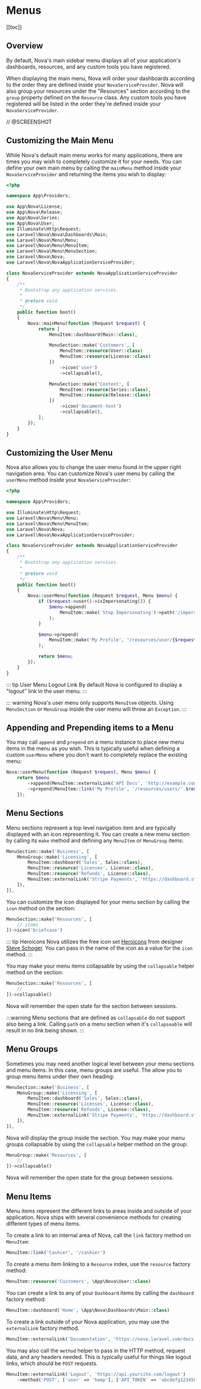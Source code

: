 # Menus

[[toc]]

## Overview

By default, Nova's main sidebar menu displays all of your application's dashboards, resources, and any custom tools you have registered.

When displaying the main menu, Nova will order your dashboards according to the order they are defined inside your `NovaServiceProvider`. Nova will also group your resources under the "Resources" section according to the `group` property defined on the `Resource` class. Any custom tools you have registered will be listed in the order they're defined inside your `NovaServiceProvider`.

// @SCREENSHOT

## Customizing the Main Menu

While Nova's default main menu works for many applications, there are times you may wish to completely customize it for your needs. You can define your own main menu by calling the `mainMenu` method inside your `NovaServiceProvider` and returning the items you wish to display:

```php
<?php

namespace App\Providers;

use App\Nova\License;
use App\Nova\Release;
use App\Nova\Series;
use App\Nova\User;
use Illuminate\Http\Request;
use Laravel\Nova\Nova\Dashboards\Main;
use Laravel\Nova\Menu\Menu;
use Laravel\Nova\Menu\MenuItem;
use Laravel\Nova\Menu\MenuSection;
use Laravel\Nova\Nova;
use Laravel\Nova\NovaApplicationServiceProvider;

class NovaServiceProvider extends NovaApplicationServiceProvider
{
    /**
     * Bootstrap any application services.
     *
     * @return void
     */
    public function boot()
    {
        Nova::mainMenu(function (Request $request) {
            return [
                MenuItem::dashboard(Main::class),

                MenuSection::make('Customers', [
                    MenuItem::resource(User::class)
                    MenuItem::resource(License::class)
                ])
                    ->icon('user')
                    ->collapsable(),

                MenuSection::make('Content', [
                    MenuItem::resource(Series::class),
                    MenuItem::resource(Release::class)
                ])
                    ->icon('document-text')
                    ->collapsable(),
            ];
        });
    }
}
```

## Customizing the User Menu

Nova also allows you to change the user menu found in the upper right navigation area. You can customize Nova's user menu by calling the `userMenu` method inside your `NovaServiceProvider`:

```php
<?php

namespace App\Providers;

use Illuminate\Http\Request;
use Laravel\Nova\Menu\Menu;
use Laravel\Nova\Menu\MenuItem;
use Laravel\Nova\Nova;
use Laravel\Nova\NovaApplicationServiceProvider;

class NovaServiceProvider extends NovaApplicationServiceProvider
{
    /**
     * Bootstrap any application services.
     *
     * @return void
     */
    public function boot()
    {
        Nova::userMenu(function (Request $request, Menu $menu) {
            if ($request->user()->isImpersonating()) {
                $menu->append(
                    MenuItem::make('Stop Impersonating')->path('/impersonate/stop')
                );
            }

            $menu->prepend(
                MenuItem::make('My Profile', "/resources/user/{$request->user()->getKey()}")
            );

            return $menu;
        });
    }
}
```

::: tip User Menu Logout Link
By default Nova is configured to display a "logout" link in the user menu.
:::

::: warning
Nova's user menu only supports `MenuItem` objects. Using `MenuSection` or `MenuGroup` inside the user menu will throw an `Exception`.
:::

## Appending and Prepending items to a Menu

You may call `append` and `prepend` on a menu instance to place new menu items in the menu as you wish. This is typically useful when defining a custom `userMenu` where you don't want to completely replace the existing menu:

```php
Nova::userMenu(function (Request $request, Menu $menu) {
    return $menu
        ->append(MenuItem::externalLink('API Docs', 'http://example.com'))
        ->prepend(MenuItem::link('My Profile', '/resources/users/'.$request->user()->getKey()));
    });
```

## Menu Sections

Menu sections represent a top level navigation item and are typically displayed with an icon representing it. You can create a new menu section by calling its `make` method and defining any `MenuItem` or `MenuGroup` items:

```php
MenuSection::make('Business', [
    MenuGroup::make('Licensing', [
        MenuItem::dashboard('Sales', Sales::class),
        MenuItem::resource('Licenses', License::class),
        MenuItem::resource('Refunds', License::class),
        MenuItem::externalLink('Stripe Payments', 'https://dashboard.stripe.com/payments?status%5B%5D=successful'),
    ]),
]),
```

You can customize the icon displayed for your menu section by calling the `icon` method on the section:

```php
MenuSection::make('Resources', [
    // items
])->icon('briefcase')
```

::: tip Heroicons
Nova utilizes the free icon set [Heroicons](https://heroicons.com/) from designer [Steve Schoger](https://twitter.com/steveschoger). You can pass in the name of the icon as a value for the `icon` method.
:::

You may make your menu items collapsable by using the `collapsable` helper method on the section:

```php
MenuSection::make('Resources', [
    //
])->collapsable()
```

Nova will remember the open state for the section between sessions.

:::warning
Menu sections that are defined as `collapsable` do not support also being a link. Calling `path` on a menu section when it's `collapseable` will result in no link being shown.
:::

## Menu Groups

Sometimes you may need another logical level between your menu sections and menu items. In this case, menu groups are useful. The allow you to group menu items under their own heading:

```php
MenuSection::make('Business', [
    MenuGroup::make('Licensing', [
        MenuItem::dashboard('Sales', Sales::class),
        MenuItem::resource('Licenses', License::class),
        MenuItem::resource('Refunds', License::class),
        MenuItem::externalLink('Stripe Payments', 'https://dashboard.stripe.com/payments?status%5B%5D=successful'),
    ]),
]),
```

Nova will display the group inside the section. You may make your menu groups collapsable by using the `collapsable` helper method on the group:

```php
MenuGroup::make('Resources', [
    //
])->collapsable()
```

Nova will remember the open state for the group between sessions.

## Menu Items

Menu items represent the different links to areas inside and outside of your application. Nova ships with several convenience methods for creating different types of menu items.

To create a link to an internal area of Nova, call the `link` factory method on `MenuItem`:

```php
MenuItem::link('Cashier', '/cashier')
```

To create a menu item linking to a `Resource` index, use the `resource` factory method:

```php
MenuItem::resource('Customers', \App\Nova\User::class)
```

You can create a link to any of your `Dashboard` items by calling the `dashboard` factory method:

```php
MenuItem::dashboard('Home', \App\Nova\Dashboards\Main::class)
```

To create a link outside of your Nova application, you may use the `externalLink` factory method.

```php
MenuItem::externalLink('Documentation', 'https://nova.laravel.com/docs')
```

You may also call the `method` helper to pass in the HTTP method, request data, and any headers needed. This is typically useful for things like logout links, which should be `POST` requests.

```php
MenuItem::externalLink('Logout', 'https://api.yoursite.com/logout')
    ->method('POST', ['user' => 'hemp'], ['API_TOKEN' => 'abcdefg1234567'])
```
